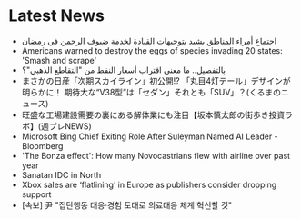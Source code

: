# Latest News
-  اجتماع أمراء المناطق يشيد بتوجيهات القيادة لخدمة ضيوف الرحمن في رمضان
-  Americans warned to destroy the eggs of species invading 20 states: 'Smash and scrape'
-  بالتفصيل.. ما معنى اقتراب أسعار النفط من "التقاطع الذهبي"؟
-  まさかの日産「次期スカイライン」初公開!? 「丸目4灯テール」デザインが明らかに！ 期待大な“V38型”は「セダン」それとも「SUV」？(くるまのニュース)
-  旺盛な工場建設需要の裏にある解体業にも注目【坂本慎太郎の街歩き投資ラボ】(週プレNEWS)
-  Microsoft Bing Chief Exiting Role After Suleyman Named AI Leader - Bloomberg
-  'The Bonza effect': How many Novocastrians flew with airline over past year
-  Sanatan IDC in North
-  Xbox sales are ‘flatlining’ in Europe as publishers consider dropping support
-  [속보] 尹 "집단행동 대응·경험 토대로 의료대응 체계 혁신할 것"
